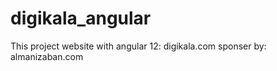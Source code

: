 # digikala_angular


This project website with angular 12: digikala.com
sponser by: almanizaban.com
